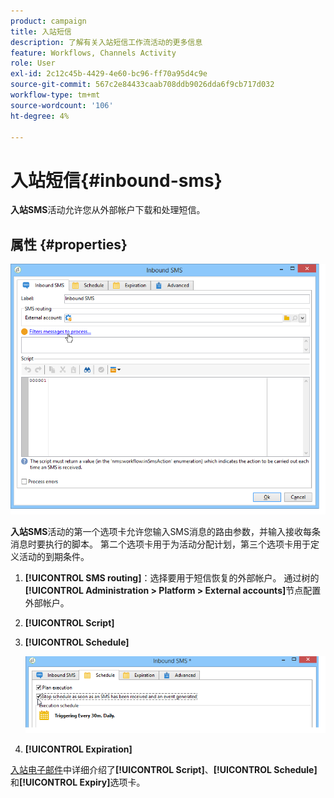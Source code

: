 ```yaml
---
product: campaign
title: 入站短信
description: 了解有关入站短信工作流活动的更多信息
feature: Workflows, Channels Activity
role: User
exl-id: 2c12c45b-4429-4e60-bc96-ff70a95d4c9e
source-git-commit: 567c2e84433caab708ddb9026dda6f9cb717d032
workflow-type: tm+mt
source-wordcount: '106'
ht-degree: 4%

---
```


# 入站短信{#inbound-sms}



**入站SMS**&#x200B;活动允许您从外部帐户下载和处理短信。

## 属性 {#properties}

![](assets/sms_rec_edit.png)

**入站SMS**&#x200B;活动的第一个选项卡允许您输入SMS消息的路由参数，并输入接收每条消息时要执行的脚本。 第二个选项卡用于为活动分配计划，第三个选项卡用于定义活动的到期条件。

1. **[!UICONTROL SMS routing]**：选择要用于短信恢复的外部帐户。 通过树的&#x200B;**[!UICONTROL Administration > Platform > External accounts]**&#x200B;节点配置外部帐户。
1. **[!UICONTROL Script]**
1. **[!UICONTROL Schedule]**

   ![](assets/sms_rec_edit_2.png)

1. **[!UICONTROL Expiration]**

[入站电子邮件](inbound-emails.md)中详细介绍了&#x200B;**[!UICONTROL Script]**、**[!UICONTROL Schedule]**&#x200B;和&#x200B;**[!UICONTROL Expiry]**&#x200B;选项卡。
